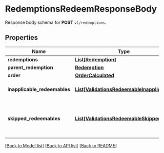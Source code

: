 # RedemptionsRedeemResponseBody

Response body schema for **POST** `v1/redemptions`.

## Properties
Name | Type | Description | Notes
------------ | ------------- | ------------- | -------------
**redemptions** | [**List[Redemption]**](Redemption.md) |  | [optional] 
**parent_redemption** | [**Redemption**](Redemption.md) |  | [optional] 
**order** | [**OrderCalculated**](OrderCalculated.md) |  | [optional] 
**inapplicable_redeemables** | [**List[ValidationsRedeemableInapplicable]**](ValidationsRedeemableInapplicable.md) | Lists validation results of each inapplicable redeemable. | [optional] 
**skipped_redeemables** | [**List[ValidationsRedeemableSkipped]**](ValidationsRedeemableSkipped.md) | Lists validation results of each redeemable. If a redeemable can be applied, the API returns &#x60;\&quot;status\&quot;: \&quot;APPLICABLE\&quot;&#x60;. | [optional] 

[[Back to Model list]](../README.md#documentation-for-models) [[Back to API list]](../README.md#documentation-for-api-endpoints) [[Back to README]](../README.md)


